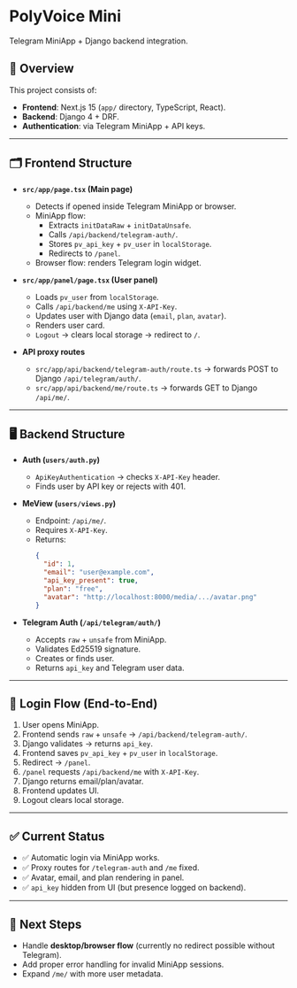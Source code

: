 # PolyVoice Mini

Telegram MiniApp + Django backend integration.

## 📌 Overview

This project consists of:

- **Frontend**: Next.js 15 (`app/` directory, TypeScript, React).
- **Backend**: Django 4 + DRF.
- **Authentication**: via Telegram MiniApp + API keys.

---

## 🗂️ Frontend Structure

- **`src/app/page.tsx` (Main page)**
    - Detects if opened inside Telegram MiniApp or browser.
    - MiniApp flow:
        - Extracts `initDataRaw` + `initDataUnsafe`.
        - Calls `/api/backend/telegram-auth/`.
        - Stores `pv_api_key` + `pv_user` in `localStorage`.
        - Redirects to `/panel`.
    - Browser flow: renders Telegram login widget.

- **`src/app/panel/page.tsx` (User panel)**
    - Loads `pv_user` from `localStorage`.
    - Calls `/api/backend/me` using `X-API-Key`.
    - Updates user with Django data (`email`, `plan`, `avatar`).
    - Renders user card.
    - `Logout` → clears local storage → redirect to `/`.

- **API proxy routes**
    - `src/app/api/backend/telegram-auth/route.ts` → forwards POST to Django `/api/telegram/auth/`.
    - `src/app/api/backend/me/route.ts` → forwards GET to Django `/api/me/`.

---

## 🖥️ Backend Structure

- **Auth (`users/auth.py`)**
    - `ApiKeyAuthentication` → checks `X-API-Key` header.
    - Finds user by API key or rejects with 401.

- **MeView (`users/views.py`)**
    - Endpoint: `/api/me/`.
    - Requires `X-API-Key`.
    - Returns:
      ```json
      {
        "id": 1,
        "email": "user@example.com",
        "api_key_present": true,
        "plan": "free",
        "avatar": "http://localhost:8000/media/.../avatar.png"
      }
      ```

- **Telegram Auth (`/api/telegram/auth/`)**
    - Accepts `raw` + `unsafe` from MiniApp.
    - Validates Ed25519 signature.
    - Creates or finds user.
    - Returns `api_key` and Telegram user data.

---

## 🔑 Login Flow (End-to-End)

1. User opens MiniApp.
2. Frontend sends `raw` + `unsafe` → `/api/backend/telegram-auth/`.
3. Django validates → returns `api_key`.
4. Frontend saves `pv_api_key` + `pv_user` in `localStorage`.
5. Redirect → `/panel`.
6. `/panel` requests `/api/backend/me` with `X-API-Key`.
7. Django returns email/plan/avatar.
8. Frontend updates UI.
9. Logout clears local storage.

---

## ✅ Current Status

- ✅ Automatic login via MiniApp works.
- ✅ Proxy routes for `/telegram-auth` and `/me` fixed.
- ✅ Avatar, email, and plan rendering in panel.
- ✅ `api_key` hidden from UI (but presence logged on backend).

---

## 🚀 Next Steps

- Handle **desktop/browser flow** (currently no redirect possible without Telegram).
- Add proper error handling for invalid MiniApp sessions.
- Expand `/me/` with more user metadata.

